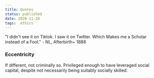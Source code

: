 ```yaml
---
title: Quotes
status: published
date: 2020-11-28
tags:  ethics
---
```


"I didn't see it on Tiktok. I saw it on Twitter.
Which Makes me a Scholar instead of a Fool." - NL, Afterbirth+ 1888

### Eccentricity
If different, not criminally so.
Privileged enough to have leveraged social capital, despite not necessarily
being suitably socially skilled.
